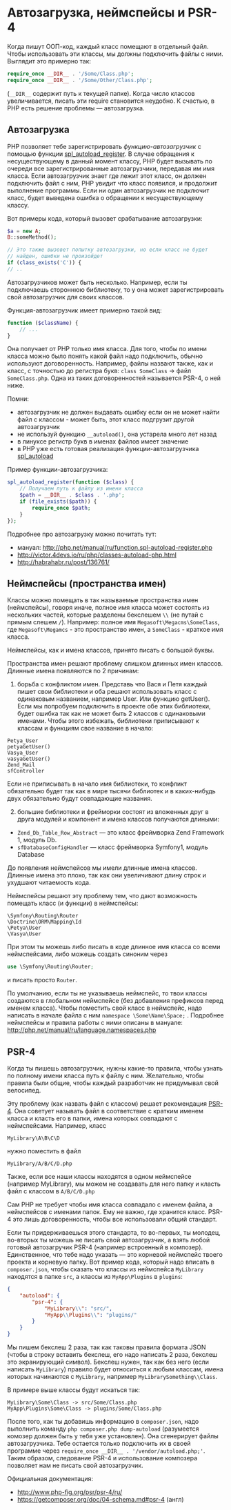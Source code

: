# Автозагрузка, неймспейсы и PSR-4

Когда пишут ООП-код, каждый класс помещают в отдельный файл. Чтобы использовать эти классы, мы должны подключить файлы с ними. Выглядит это примерно так: 

```php
require_once __DIR__ . '/Some/Class.php';
require_once __DIR__ . '/Some/Other/Class.php';
```

(`__DIR__` содержит путь к текущей папке). Когда число классов увеличивается, писать эти require становится неудобно. К счастью, в PHP есть решение проблемы — автозагрузка.

## Автозагрузка

PHP позволяет тебе зарегистрировать *функцию-автозагрузчик* с помощью функции [spl_autoload_register](http://php.net/manual/ru/function.spl-autoload-register.php). В случае обращения к несуществующему в данный момент классу, PHP будет вызывать по очереди все зарегистрированные автозагрузчики, передавая им имя класса. Если автозагрузчик знает где лежит этот класс, он должен подключить файл с ним, PHP увидит что класс появился, и продолжит выполнение программы. Если ни один автозагрузчик не подключит класс, будет выведена ошибка о обращении к несуществующему классу. 

Вот примеры кода, который вызовет срабатывание автозагрузки: 

```php
$a = new A;
B::someMethod();

// Это также вызовет попытку автозагрузки, но если класс не будет
// найден, ошибки не произойдет
if (class_exists('C')) {
// ..    
```

Автозагрузчиков может быть несколько. Например, если ты подключаешь стороннюю библиотеку, то у она может зарегистрировать свой автозагрузчик для своих классов.

Функция-автозагрузчик имеет примерно такой вид:

```php
function ($className) {
    // ...
}
```

Она получает от PHP только имя класса. Для того, чтобы по имени класса можно было понять какой файл надо подключить, обычно используют договоренность. Например, файлы назвают также, как и класс, с точностью до регистра букв: `class SomeClass` -> файл `SomeClass.php`. Одна из таких договоренностей называется PSR-4, о ней ниже.

Помни: 

- автозагрузчик не должен выдавать ошибку если он не может найти файл с классом - может быть, этот класс подгрузит другой автозагрузчик
- не используй функцию `__autoload()`, она устарела много лет назад
- в линуксе регистр букв в именах файлов имеет значение
- в PHP уже есть готовая реализация функции-автозагрузчика [spl_autoload](http://php.net/manual/ru/function.spl-autoload.php)

Пример функции-автозагрузчика: 

```php
spl_autoload_register(function ($class) {
    // Получаем путь к файлу из имени класса
    $path = __DIR__ . $class . '.php';
    if (file_exists($path)) {
        require_once $path;
    }
});
```

Подробнее про автозагрузку можно почитать тут: 

- мануал: http://php.net/manual/ru/function.spl-autoload-register.php
- http://victor.4devs.io/ru/php/classes-autoload-php.html
- http://habrahabr.ru/post/136761/

## Неймспейсы (пространства имен)

Классы можно помещать в так называемые пространства имен (неймспейсы), говоря иначе, полное имя класса может состоять из нескольких частей, которые разделены бекслешем `\\` (не путай с прямым слешем `/`). Например: полное имя `Megasoft\Megacms\SomeClass`, где `Megasoft\Megamcs` - это пространство имен, а `SomeClass` - краткое имя класса. 

Неймспейсы, как и имена классов, принято писать с большой буквы.

Пространства имен решают проблему слишком длинных имен классов. Длинные имена появляются по 2 причинам:

1) борьба с конфликтом имен. Представь что Вася и Петя каждый пишет свои библиотеки и оба решают использовать класс с одинаковым названием, например User. Или функцию getUser(). Если мы попробуем подключить в проекте обе этих библиотеки, будет ошибка так как не может быть 2 классов с одинаковыми именами. Чтобы этого избежать, библиотеки приписывают к классам и функциям свое название в начало:

```
Petya_User
petyaGetUser()
Vasya_User
vasyaGetUser()
Zend_Mail
sfController
```

Если не приписывать в начало имя библиотеки, то конфликт обязательно будет так как в мире тысячи библиотек и в каких-нибудь двух обязательно будут совпадающие названия.

2) большие библиотеки и фрейморки состоят из вложенных друг в друга модулей и компонент и имена классов получаются длиными:

- `Zend_Db_Table_Row_Abstract` — это класс фреймворка Zend Framework 1, модуль Db.
- `sfDatabaseConfigHandler` — класс фреймворка Symfony1, модуль Database

До появления неймспейсов мы имели длинные имена классов. Длинные имена это плохо, так как они увеличивают длину строк и ухудшают читаемость кода.

Неймспейсы решают эту проблему тем, что дают возможность помещать класс (и функции) в неймспейсы:

```
\Symfony\Routing\Router
\Doctrine\ORM\Mapping\Id
\Petya\User
\Vasya\User
```

При этом ты можешь либо писать в коде длинное имя класса со всеми неймспейсами, либо можешь создать синоним через

```php
use \Symfony\Routing\Router;
```

и писать просто `Router`.

По умолчанию, если ты не указываешь неймспейс, то твои классы создаются в глобальном неймспейсе (без добавления префиксов перед именем класса). Чтобы поместить свой класс в неймспейс, надо написать в начале файла с ним `namespace \Some\Name\Space;` . Подробнее неймспейсы и правила работы с ними описаны в мануале: http://php.net/manual/ru/language.namespaces.php

## PSR-4

Когда ты пишешь автозагрузчик, нужны какие-то правила, чтобы узнать по полному имени класса путь к файлу с ним. Желательно, чтобы правила были общие, чтобы каждый разработчик не придумывал свой велосипед.

Эту проблему (как назвать файл с классом) решает рекомендация [PSR-4](http://www.php-fig.org/psr/psr-4/ru/). Она советует называть файл в соответствие с кратким именем класса и класть его в папки, имена которых совпадают с неймспейсами. Например, класс 

`MyLibrary\A\B\C\D`

нужно поместить в файл 

`MyLibrary/A/B/C/D.php`

Также, если все наши классы находятся в одном неймспейсе (например MyLibrary), мы можем не создавать для него папку и класть файл с классом в `A/B/C/D.php`

Сам PHP не требует чтобы имя класса совпадало с именем файла, а неймспейсов с именами папок. Ему не важно, где хранится класс. PSR-4 это лишь договоренность, чтобы все использовали общий стандарт. 

Если ты придерживаешься этого стандарта, то во-первых, ты молодец, во-вторых ты можешь не писать свой автозагрузчик, а взять любой готовый автозагручик PSR-4 (например встроенный в композер). Единственное, что тебе надо указать — это корневой неймспейс твоего проекта и корневую папку. Вот пример кода, который надо вписать в `composer.json`, чтобы сказать что классы из неймспейса `MyLibrary` находятся в папке `src`, а классы из `MyApp\Plugins` в `plugins`: 

```json
{
    "autoload": {
        "psr-4": {
            "MyLibrary\\": "src/",
            "MyApp\\Plugins\\": "plugins/"
        }
    }
}
```

Мы пишем бекслеш 2 раза, так как таковы правила формата JSON (чтобы в строку вставить бекслеш, его надо написать 2 раза, бекслеш это экранирующий символ). Бекслеш нужен, так как без него (если написать `MyLibrary`) правило будет относиться к любым классам, имена которых начинаются с `MyLibrary`, например `MyLibrarySomething\\Class`.

В примере выше классы будут искаться так: 

```
MyLibrary\Some\Class -> src/Some/Class.php
MyApp\Plugins\Some\Class -> plugins/Some/Class.php
```

После того, как ты добавишь информацию в `composer.json`, надо выполнить команду `php composer.php dump-autoload` (разумеется комозер должен быть у тебя уже установлен). Она сгенерирует файлы автозагрузчика. Тебе остается только подключить их в своей программе через `require_once __DIR__ . '/vendor/autoload.php;'`. Таким образом, следование PSR-4 и использование композера позволяет нам не писать свой автозагрузчик. 

Официальная документация: 

- http://www.php-fig.org/psr/psr-4/ru/
- https://getcomposer.org/doc/04-schema.md#psr-4 (англ)

